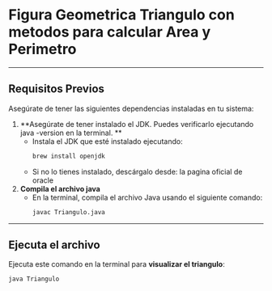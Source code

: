 # Figura Geometrica Triangulo con metodos para calcular Area y Perimetro

---

## **Requisitos Previos**

Asegúrate de tener las siguientes dependencias instaladas en tu sistema:

1. **Asegúrate de tener instalado el JDK. Puedes verificarlo ejecutando java -version en la terminal. **  
   - Instala el JDK que esté instalado ejecutando:  
     ```bash
     brew install openjdk
     ```
   - Si no lo tienes instalado, descárgalo desde: la pagina oficial de oracle
2. **Compila el archivo java**  
   - En la terminal, compila el archivo Java usando el siguiente comando:
     ```bash
     javac Triangulo.java
     ```
---

## **Ejecuta el archivo**

Ejecuta este comando en la terminal para **visualizar el triangulo**:

```bash
java Triangulo
```
